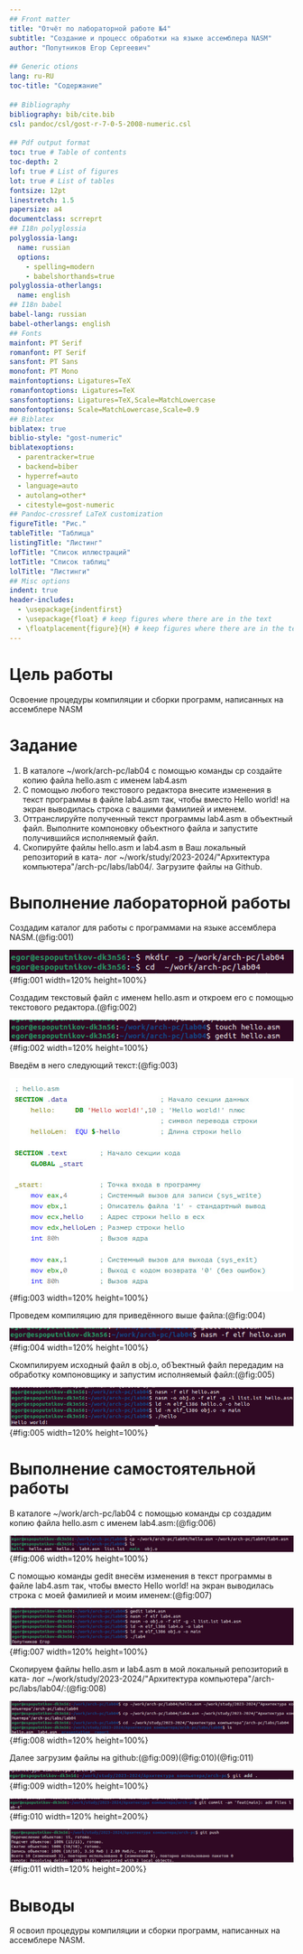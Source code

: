 ```yaml
---
## Front matter
title: "Отчёт по лабораторной работе №4"
subtitle: "Создание и процесс обработки на языке ассемблера NASM"
author: "Попутников Егор Сергеевич"

## Generic otions
lang: ru-RU
toc-title: "Содержание"

## Bibliography
bibliography: bib/cite.bib
csl: pandoc/csl/gost-r-7-0-5-2008-numeric.csl

## Pdf output format
toc: true # Table of contents
toc-depth: 2
lof: true # List of figures
lot: true # List of tables
fontsize: 12pt
linestretch: 1.5
papersize: a4
documentclass: scrreprt
## I18n polyglossia
polyglossia-lang:
  name: russian
  options:
	- spelling=modern
	- babelshorthands=true
polyglossia-otherlangs:
  name: english
## I18n babel
babel-lang: russian
babel-otherlangs: english
## Fonts
mainfont: PT Serif
romanfont: PT Serif
sansfont: PT Sans
monofont: PT Mono
mainfontoptions: Ligatures=TeX
romanfontoptions: Ligatures=TeX
sansfontoptions: Ligatures=TeX,Scale=MatchLowercase
monofontoptions: Scale=MatchLowercase,Scale=0.9
## Biblatex
biblatex: true
biblio-style: "gost-numeric"
biblatexoptions:
  - parentracker=true
  - backend=biber
  - hyperref=auto
  - language=auto
  - autolang=other*
  - citestyle=gost-numeric
## Pandoc-crossref LaTeX customization
figureTitle: "Рис."
tableTitle: "Таблица"
listingTitle: "Листинг"
lofTitle: "Список иллюстраций"
lotTitle: "Список таблиц"
lolTitle: "Листинги"
## Misc options
indent: true
header-includes:
  - \usepackage{indentfirst}
  - \usepackage{float} # keep figures where there are in the text
  - \floatplacement{figure}{H} # keep figures where there are in the text
---
```


# Цель работы

Освоение процедуры компиляции и сборки программ, написанных на ассемблере NASM

# Задание

1. В каталоге ~/work/arch-pc/lab04 с помощью команды cp создайте копию файла
hello.asm с именем lab4.asm
2. С помощью любого текстового редактора внесите изменения в текст программы в
файле lab4.asm так, чтобы вместо Hello world! на экран выводилась строка с вашими
фамилией и именем.
3. Оттранслируйте полученный текст программы lab4.asm в объектный файл. Выполните
компоновку объектного файла и запустите получившийся исполняемый файл.
4. Скопируйте файлы hello.asm и lab4.asm в Ваш локальный репозиторий в ката-
лог ~/work/study/2023-2024/"Архитектура компьютера"/arch-pc/labs/lab04/.
Загрузите файлы на Github.



# Выполнение лабораторной работы

Создадим каталог для работы с программами на языке ассемблера NASM.(@fig:001)

![Создание каталога](image/q.jpg){#fig:001 width=120% height=100%}


Создадим текстовый файл с именем hello.asm и откроем его с помощью текстового редактора.(@fig:002)

![Создание файла hello.asm](image/w.jpg){#fig:002 width=120% height=100%}

Введём в него следующий текст:(@fig:003)

![Редактирование файла](image/e.jpg){#fig:003 width=120% height=100%}

Проведем компиляцию для приведённого выше файла:(@fig:004)

![Компиляция файла](image/r.jpg){#fig:004 width=120% height=100%}

Скомпилируем исходный файл в obj.o, обЪектный файл передадим на обработку компоновщику и запустим исполняемый файл:(@fig:005)

![Запуск исполняемого файла](image/t.jpg){#fig:005 width=120% height=100%}

# Выполнение самостоятельной работы

В каталоге ~/work/arch-pc/lab04 с помощью команды cp создадим копию файла hello.asm с именем lab4.asm:(@fig:006)

![Копирование файла](image/y.jpg){#fig:006 width=120% height=100%}

С помощью команды gedit внесём изменения в текст программы в
файле lab4.asm так, чтобы вместо Hello world! на экран выводилась строка с моей
фамилией и моим именем:(@fig:007)

![Редактирование файла](image/u.jpg){#fig:007 width=120% height=100%}

Скопируем файлы hello.asm и lab4.asm в мой локальный репозиторий в ката-
лог ~/work/study/2023-2024/"Архитектура компьютера"/arch-pc/labs/lab04/:(@fig:008)

![Копирование файлов в локальный репозиторий](image/i.jpg){#fig:008 width=120% height=100%}

Далее загрузим файлы на github:(@fig:009)(@fig:010)(@fig:011)

![Загрузка файлов на github](image/o.jpg){#fig:009 width=120% height=100%}

![Загрузка файлов на github](image/p.jpg){#fig:010 width=120% height=200%}

![Загрузка файлов на github](image/a.jpg){#fig:011 width=120% height=200%}








# Выводы

Я освоил процедуры компиляции и сборки программ, написанных на ассемблере NASM.


